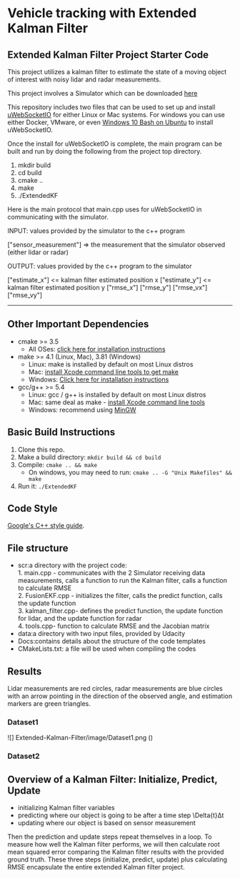 # Vehicle tracking with Extended Kalman Filter 

## Extended Kalman Filter Project Starter Code

This project utilizes a kalman filter to estimate the state of a moving object of interest with noisy lidar and radar measurements. 

This project involves a Simulator which can be downloaded [here](https://github.com/udacity/self-driving-car-sim/releases)

This repository includes two files that can be used to set up and install [uWebSocketIO](https://github.com/uWebSockets/uWebSockets) for either Linux or Mac systems. For windows you can use either Docker, VMware, or even [Windows 10 Bash on Ubuntu](https://www.howtogeek.com/249966/how-to-install-and-use-the-linux-bash-shell-on-windows-10/) to install uWebSocketIO. 

Once the install for uWebSocketIO is complete, the main program can be built and run by doing the following from the project top directory.

1. mkdir build
2. cd build
3. cmake ..
4. make
5. ./ExtendedKF

Here is the main protocol that main.cpp uses for uWebSocketIO in communicating with the simulator.

INPUT: values provided by the simulator to the c++ program

["sensor_measurement"] => the measurement that the simulator observed (either lidar or radar)


OUTPUT: values provided by the c++ program to the simulator

["estimate_x"] <= kalman filter estimated position x
["estimate_y"] <= kalman filter estimated position y
["rmse_x"]
["rmse_y"]
["rmse_vx"]
["rmse_vy"]

---

## Other Important Dependencies

* cmake >= 3.5
  * All OSes: [click here for installation instructions](https://cmake.org/install/)
* make >= 4.1 (Linux, Mac), 3.81 (Windows)
  * Linux: make is installed by default on most Linux distros
  * Mac: [install Xcode command line tools to get make](https://developer.apple.com/xcode/features/)
  * Windows: [Click here for installation instructions](http://gnuwin32.sourceforge.net/packages/make.htm)
* gcc/g++ >= 5.4
  * Linux: gcc / g++ is installed by default on most Linux distros
  * Mac: same deal as make - [install Xcode command line tools](https://developer.apple.com/xcode/features/)
  * Windows: recommend using [MinGW](http://www.mingw.org/)

## Basic Build Instructions

1. Clone this repo.
2. Make a build directory: `mkdir build && cd build`
3. Compile: `cmake .. && make` 
   * On windows, you may need to run: `cmake .. -G "Unix Makefiles" && make`
4. Run it: `./ExtendedKF `

## Code Style

[Google's C++ style guide](https://google.github.io/styleguide/cppguide.html).

## File structure
* scr:a directory with the project code:  \
       1. main.cpp - communicates with the 2 Simulator receiving data measurements, calls a function to run the Kalman filter, calls a                        function to calculate RMSE\
       2. FusionEKF.cpp - initializes the filter, calls the predict function, calls the update function\
       3. kalman_filter.cpp- defines the predict function, the update function for lidar, and the update function for radar\
       4. tools.cpp- function to calculate RMSE and the Jacobian matrix
* data:a directory with two input files, provided by Udacity
* Docs:contains details about the structure of the code templates
* CMakeLists.txt: a file will be used when compiling the codes 

## Results

Lidar measurements are red circles, radar measurements are blue circles with an arrow pointing in the direction of the observed angle, and estimation markers are green triangles. 

### Dataset1
![]
        Extended-Kalman-Filter/image/Dataset1.png
      ()
### Dataset2

## Overview of a Kalman Filter: Initialize, Predict, Update

* initializing Kalman filter variables
* predicting where our object is going to be after a time step \Delta{t}Δt
* updating where our object is based on sensor measurement

Then the prediction and update steps repeat themselves in a loop.
To measure how well the Kalman filter performs, we will then calculate root mean squared error comparing the Kalman filter results with the provided ground truth.
These three steps (initialize, predict, update) plus calculating RMSE encapsulate the entire extended Kalman filter project.




